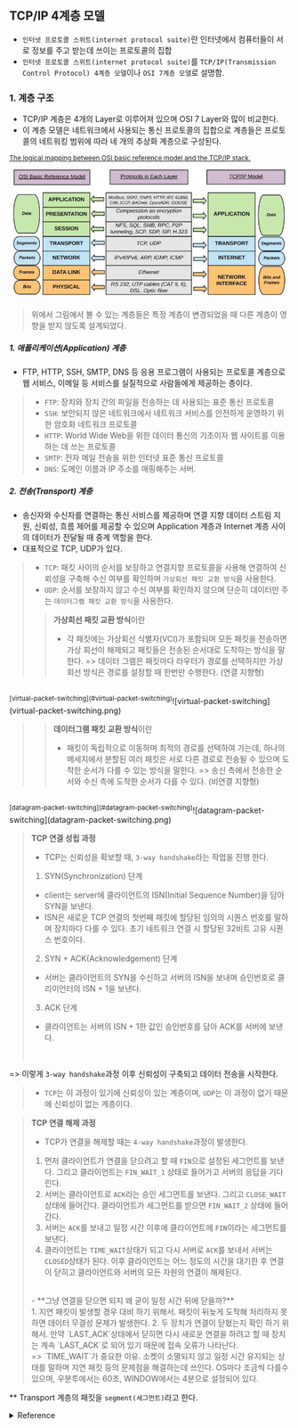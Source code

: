 ## TCP/IP 4계층 모델

 - `인터넷 프로토콜 스위트(internet protocol suite)`란 인터넷에서 컴퓨터들이 서로 정보를 주고 받는데 쓰이는 프로토콜의 집합
 - `인터넷 프로토콜 스위트(internet protocol suite)`를 `TCP/IP(Transmission Control Protocol) 4계층 모델`이나 `OSI 7계층 모델`로 설명함.

### 1. 계층 구조
 - TCP/IP 계층은 4개의 Layer로 이루어져 있으며 OSI 7 Layer와 많이 비교한다.
 - 이 계층 모델은 네트워크에서 사용되는 통신 프로토콜의 집합으로 계층들은 프로토콜의 네트워킹 범위에 따라 네 개의 추상화 계층으로 구성된다.

<sup>[The logical mapping between OSI basic reference model and the TCP/IP stack.](#tcp-ip-and-osi-layer)</sup>![img.png](tcp-ip-and-osi-difference.png)
> 위에서 그림에서 볼 수 있는 계층들은 특정 계층이 변경되었을 때 다른 계층이 영향을 받지 않도록 설계되었다.

##### **1. 애플리케이션(Application) 계층**

- FTP, HTTP, SSH, SMTP, DNS 등 응용 프로그램이 사용되는 프로토콜 계층으로 웹 서비스, 이메일 등 서비스를 실질적으로 사람들에게 제공하는 층이다.
> - `FTP`: 장치와 장치 간의 파일을 전송하는 데 사용되는 표준 통신 프로토콜
> - `SSH`: 보안되지 않은 네트워크에서 네트워크 서비스를 안전하게 운영하기 위한 암호화 네트워크 프로토콜
> - `HTTP`: World Wide Web을 위한 데이터 통신의 기초이자 웹 사이트를 이용하는 데 쓰는 프로토콜
> - `SMTP`: 전자 메일 전송을 위한 인터넷 표준 통신 프로토콜
> - `DNS`: 도메인 이름과 IP 주소를 매핑해주는 서버.

##### **2. 전송(Transport) 계층**

- 송신자와 수신자를 연결하는 통신 서비스를 제공하며 연결 지향 데이터 스트림 지원, 신뢰성, 흐름 제어를 제공할 수 있으며 Application 계층과 Internet 계층 사이의 데이터가 전달될 때 중계 역할을 한다.
- 대표적으로 TCP, UDP가 있다.
> - `TCP`: 패킷 사이의 순서를 보장하고 연결지향 프로토콜을 사용해 연결하여 신뢰성을 구축해 수신 여부를 확인하며 `가상회선 패킷 교환 방식`을 사용한다.
> - `UDP`: 순서를 보장하지 않고 수신 여부를 확인하지 않으며 단순히 데이터만 주는 `데이터그램 패킷 교환 방식`을 사용한다.
> > **가상회선 패킷 교환 방식**이란
> > - 각 패킷에는 가상회선 식별자(VCI)가 포함되며 모든 패킷을 전송하면 가상 회선이 해제되고 패킷들은 전송된 순서대로 도착하는 방식을 말한다.
> > => 데이터 그램은 패킷마다 라우터가 경로를 선택하지만 가상회선 방식은 경로를 설정할 때 한번만 수행한다. (연결 지향형)
</br>
<sup>[virtual-packet-switching](#virtual-packet-switching)</sup>![virtual-packet-switching](virtual-packet-switching.png)

> > **데이터그램 패킷 교환 방식**이란
> > - 패킷이 독립적으로 이동하며 최적의 경로를 선택하여 가는데, 하나의 메세지에서 분할된 여러 패킷은 서로 다른 경로로 전송될 수 있으며 도착한 순서가 다를 수 있는 방식을 말한다.
> > => 송신 측에서 전송한 순서와 수신 측에 도착한 순서가 다를 수 있다. (비연결 지향형)
</br>
<sup>[datagram-packet-switching](#datagram-packet-switching)</sup>![datagram-packet-switching](datagram-packet-switching.png)

> **TCP 연결 성립 과정**
> - TCP는 신뢰성을 확보할 때, `3-way handshake`라는 작업을 진행 한다.
> 1. SYN(Synchronization) 단계
> - client는 server에 클라이언트의 ISN(Initial Sequence Number)을 담아 SYN을 보낸다.
> - ISN은 새로운 TCP 연결의 첫번째 패킷에 할당된 임의의 시퀀스 번호를 말하며 장치마다 다를 수 있다. 초기 네트워크 연결 시 할당된 32비트 고유 시퀀스 번호이다.
> 2. SYN + ACK(Acknowledgement) 단계
> - 서버는 클라이언트의 SYN을 수신하고 서버의 ISN을 보내며 승인번호로 클리이언터의 ISN + 1을 보낸다.
> 3. ACK 단계
> - 클라이언트는 서버의 ISN + 1한 값인 승인번호를 담아 ACK를 서버에 보낸다.
> </br>
=> 이렇게 `3-way handshake`과정 이후 신뢰성이 구축되고 데이터 전송을 시작한다.
> - `TCP`는 이 과정이 있기에 신뢰성이 있는 계층이며, `UDP`는 이 과정이 없기 때문에 신뢰성이 없는 계층이다.

> **TCP 연결 해제 과정**
> - TCP가 연결을 해제할 때는 `4-way handshake`과정이 발생한다.
> 1. 먼저 클라이언트가 연결을 닫으려고 할 때 `FIN`으로 설정된 세그먼트를 보낸다. 그리고 클라이언트는 `FIN_WAIT_1` 상태로 들어가고 서버의 응답을 기다린다.
> 2. 서버는 클라이언트로 `ACK`라는 승인 세그먼트를 보낸다. 그리고 `CLOSE_WAIT`상태에 들어간다. 클라이언트가 세그먼트를 받으면 `FIN_WAIT_2` 상태에 들어간다.
> 3. 서버는 `ACK`를 보내고 일정 시간 이후에 클라이언트에 `FIN`이라는 세그먼트를 보낸다.
> 4. 클라이언트는 `TIME_WAIT`상태가 되고 다시 서버로 `ACK`를 보내서 서버는 `CLOSED`상태가 된다. 이후 클라이언트는 어느 정도의 시간을 대기한 후 연결이 닫히고 클라이언트와 서버의 모든 자원의 연결이 해제된다.
> <br>
>  - **그냥 연결을 닫으면 되지 왜 굳이 일정 시간 뒤에 닫을까?**
> <br>
> 1. 지연 패킷이 발생할 경우 대비 하기 위해서. 패킷이 뒤늦게 도착해 처리하지 못하면 데이터 무결성 문제가 발생한다.
> 2. 두 장치가 연결이 닫혔는지 확인 하기 위해서. 만약 `LAST_ACK`상태에서 닫히면 다시 새로운 연결을 하려고 할 때 장치는 계속 `LAST_ACK`로 되어 있기 때문에 접속 오류가 나타난다.
> <br>
> => `TIME_WAIT`가 중요한 이유. 소켓이 소멸되지 않고 일정 시간 유지되는 상태를 말하며 지연 패킷 등의 문제점을 해결하는데 쓰인다. OS마다 조금씩 다를수 있으며, 우분투에서는 60초, WINDOW에서는 4분으로 설정되어 있다.

** Transport 계층의 패킷을 `segment(세그먼트)`라고 한다.







<details>
<summary>Reference</summary>
<div markdown="1">
<a name="tcp-ip-and-osi-layer">https://www.researchgate.net/figure/The-logical-mapping-between-OSI-basic-reference-model-and-the-TCP-IP-stack_fig2_327483011</a>
<a name="virtual-packet-switching">https://woovictory.github.io/2018/12/28/Network-Packet-Switching-Method/#:~:text=%EA%B0%80%EC%83%81%ED%9A%8C%EC%84%A0%20%ED%8C%A8%ED%82%B7%20%EA%B5%90%ED%99%98%20%EB%B0%A9%EC%8B%9D&text=(%EC%97%B0%EA%B2%B0%20%EC%A7%80%ED%96%A5%ED%98%95)%20%EA%B0%81%20%ED%8C%A8%ED%82%B7%EC%97%90%EB%8A%94,%EB%95%8C%20%ED%95%9C%20%EB%B2%88%EB%A7%8C%20%EC%88%98%ED%96%89%ED%95%9C%EB%8B%A4.</a>
<a name="datagram-packet-switching">https://woovictory.github.io/2018/12/28/Network-Packet-Switching-Method/#:~:text=%EA%B0%80%EC%83%81%ED%9A%8C%EC%84%A0%20%ED%8C%A8%ED%82%B7%20%EA%B5%90%ED%99%98%20%EB%B0%A9%EC%8B%9D&text=(%EC%97%B0%EA%B2%B0%20%EC%A7%80%ED%96%A5%ED%98%95)%20%EA%B0%81%20%ED%8C%A8%ED%82%B7%EC%97%90%EB%8A%94,%EB%95%8C%20%ED%95%9C%20%EB%B2%88%EB%A7%8C%20%EC%88%98%ED%96%89%ED%95%9C%EB%8B%A4.</a>
</div>
</details>
